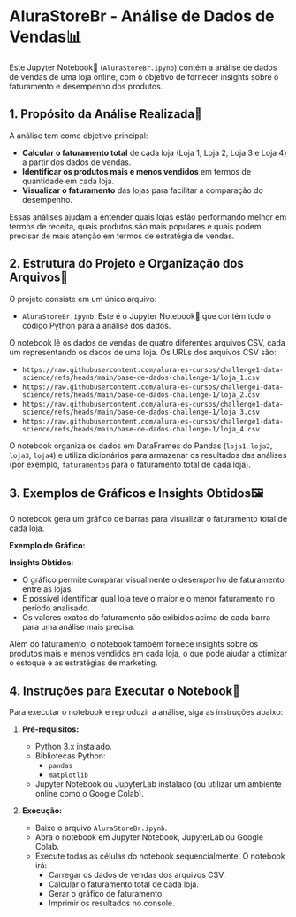 # AluraStoreBr - Análise de Dados de Vendas📊 

Este Jupyter Notebook📓 (`AluraStoreBr.ipynb`) contém a análise de dados de vendas de uma loja online, com o objetivo de fornecer insights sobre o faturamento e desempenho dos produtos.

## 1. Propósito da Análise Realizada🎯

A análise tem como objetivo principal:

* **Calcular o faturamento total** de cada loja (Loja 1, Loja 2, Loja 3 e Loja 4) a partir dos dados de vendas.
* **Identificar os produtos mais e menos vendidos** em termos de quantidade em cada loja.
* **Visualizar o faturamento** das lojas para facilitar a comparação do desempenho.

Essas análises ajudam a entender quais lojas estão performando melhor em termos de receita, quais produtos são mais populares e quais podem precisar de mais atenção em termos de estratégia de vendas.

## 2. Estrutura do Projeto e Organização dos Arquivos📂

O projeto consiste em um único arquivo:

* `AluraStoreBr.ipynb`: Este é o Jupyter Notebook📓 que contém todo o código Python para a análise dos dados.

O notebook lê os dados de vendas de quatro diferentes arquivos CSV, cada um representando os dados de uma loja. Os URLs dos arquivos CSV são:

* `https://raw.githubusercontent.com/alura-es-cursos/challenge1-data-science/refs/heads/main/base-de-dados-challenge-1/loja_1.csv`
* `https://raw.githubusercontent.com/alura-es-cursos/challenge1-data-science/refs/heads/main/base-de-dados-challenge-1/loja_2.csv`
* `https://raw.githubusercontent.com/alura-es-cursos/challenge1-data-science/refs/heads/main/base-de-dados-challenge-1/loja_3.csv`
* `https://raw.githubusercontent.com/alura-es-cursos/challenge1-data-science/refs/heads/main/base-de-dados-challenge-1/loja_4.csv`

O notebook organiza os dados em DataFrames do Pandas (`loja1`, `loja2`, `loja3`, `loja4`) e utiliza dicionários para armazenar os resultados das análises (por exemplo, `faturamentos` para o faturamento total de cada loja).

## 3. Exemplos de Gráficos e Insights Obtidos🖼️

O notebook gera um gráfico de barras para visualizar o faturamento total de cada loja.

**Exemplo de Gráfico:**



**Insights Obtidos:**

* O gráfico permite comparar visualmente o desempenho de faturamento entre as lojas.
* É possível identificar qual loja teve o maior e o menor faturamento no período analisado.
* Os valores exatos do faturamento são exibidos acima de cada barra para uma análise mais precisa.

Além do faturamento, o notebook também fornece insights sobre os produtos mais e menos vendidos em cada loja, o que pode ajudar a otimizar o estoque e as estratégias de marketing.

## 4. Instruções para Executar o Notebook🚀

Para executar o notebook e reproduzir a análise, siga as instruções abaixo:

1.  **Pré-requisitos:**
    * Python 3.x instalado.
    * Bibliotecas Python:
        * `pandas`
        * `matplotlib`
    * Jupyter Notebook ou JupyterLab instalado (ou utilizar um ambiente online como o Google Colab).

2.  **Execução:**
    * Baixe o arquivo `AluraStoreBr.ipynb`.
    * Abra o notebook em Jupyter Notebook, JupyterLab ou Google Colab.
    * Execute todas as células do notebook sequencialmente. O notebook irá:
        * Carregar os dados de vendas dos arquivos CSV.
        * Calcular o faturamento total de cada loja.
        * Gerar o gráfico de faturamento.
        * Imprimir os resultados no console.
